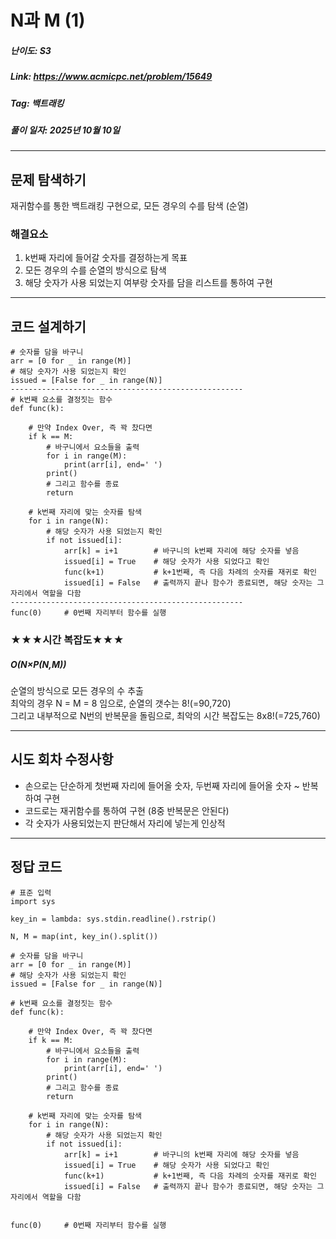 # N과 M (1)
##### 난이도: ***S3***
##### Link: https://www.acmicpc.net/problem/15649
##### Tag: 백트래킹
##### 풀이 일자: 2025년 10월 10일
***
## 문제 탐색하기
재귀함수를 통한 백트래킹 구현으로, 모든 경우의 수를 탐색 (순열)

### 해결요소
1. k번째 자리에 들어갈 숫자를 결정하는게 목표
2. 모든 경우의 수를 순열의 방식으로 탐색
3. 해당 숫자가 사용 되었는지 여부랑 숫자를 담을 리스트를 통하여 구현

***
## 코드 설계하기
```
# 숫자를 담을 바구니
arr = [0 for _ in range(M)]
# 해당 숫자가 사용 되었는지 확인
issued = [False for _ in range(N)]
----------------------------------------------------
# k번째 요소를 결정짓는 함수
def func(k):

    # 만약 Index Over, 즉 꽉 찼다면
    if k == M:
        # 바구니에서 요소들을 출력
        for i in range(M):
            print(arr[i], end=' ')
        print()
        # 그리고 함수를 종료
        return
    
    # k번째 자리에 맞는 숫자를 탐색
    for i in range(N):
        # 해당 숫자가 사용 되었는지 확인
        if not issued[i]:
            arr[k] = i+1		# 바구니의 k번째 자리에 해당 숫자를 넣음
            issued[i] = True	# 해당 숫자가 사용 되었다고 확인
            func(k+1)			# k+1번째, 즉 다음 차례의 숫자를 재귀로 확인
            issued[i] = False	# 출력까지 끝나 함수가 종료되면, 해당 숫자는 그 자리에서 역할을 다함
----------------------------------------------------
func(0)		# 0번째 자리부터 함수를 실행

```
### ★★★시간 복잡도★★★
##### O(N×P(N,M))
순열의 방식으로 모든 경우의 수 추출  
최악의 경우 N = M = 8 임으로, 순열의 갯수는 8!(=90,720)  
그리고 내부적으로 N번의 반복문을 돌림으로, 최악의 시간 복잡도는 8x8!(=725,760)
***
## 시도 회차 수정사항
- 손으로는 단순하게 첫번째 자리에 들어올 숫자, 두번째 자리에 들어올 숫자 ~ 반복하여 구현
- 코드로는 재귀함수를 통하여 구현 (8중 반복문은 안된다)
- 각 숫자가 사용되었는지 판단해서 자리에 넣는게 인상적
***
## 정답 코드
```
# 표준 입력
import sys

key_in = lambda: sys.stdin.readline().rstrip()

N, M = map(int, key_in().split())

# 숫자를 담을 바구니
arr = [0 for _ in range(M)]
# 해당 숫자가 사용 되었는지 확인
issued = [False for _ in range(N)]

# k번째 요소를 결정짓는 함수
def func(k):
    
    # 만약 Index Over, 즉 꽉 찼다면
    if k == M:
        # 바구니에서 요소들을 출력
        for i in range(M):
            print(arr[i], end=' ')
        print()
        # 그리고 함수를 종료
        return
    
    # k번째 자리에 맞는 숫자를 탐색
    for i in range(N):
        # 해당 숫자가 사용 되었는지 확인
        if not issued[i]:
            arr[k] = i+1		# 바구니의 k번째 자리에 해당 숫자를 넣음
            issued[i] = True	# 해당 숫자가 사용 되었다고 확인
            func(k+1)			# k+1번째, 즉 다음 차례의 숫자를 재귀로 확인
            issued[i] = False	# 출력까지 끝나 함수가 종료되면, 해당 숫자는 그 자리에서 역할을 다함
            

func(0)		# 0번째 자리부터 함수를 실행
```